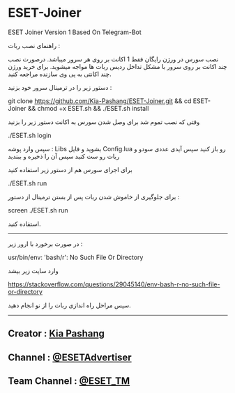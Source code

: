 # ESET-Joiner
ESET Joiner Version 1 Based On Telegram-Bot

راهنمای نصب ربات : 

نصب سورس در ورژن رایگان فقط 1 اکانت بر روی هر سرور میباشد.
درصورت نصب چند اکانت بر روی سرور با مشکل تداخل ردیس ربات ها مواجه میشوید.
برای خرید ورژن چند اکانتی به پی وی سازنده مراجعه کنید.

دستور زیر را در ترمینال سرور خود بزنید :

git clone https://github.com/Kia-Pashang/ESET-Joiner.git && cd ESET-Joiner && chmod +x ESET.sh && ./ESET.sh install

وقتی که نصب تموم شد برای وصل شدن سورس به اکانت دستور زیر را بزنید

./ESET.sh login

سپس وارد پوشه :
Libs
بشوید و فایل 
Config.lua
رو باز کنید
سپس آیدی عددی سودو و ربات رو ست کنید سپس آن را ذخیره و ببندید

برای اجرای سورس هم از دستور زیر استفاده کنید 

./ESET.sh run

برای جلوگیری از خاموش شدن ربات پس از بستن ترمینال از دستور :

screen ./ESET.sh run

استفاده کنید.

------------------------------------------------

در صورت برخورد با ارور زیر : 

usr/bin/env: 'bash/r': No Such File Or Directory

وارد سایت زیر بیشد

https://stackoverflow.com/questions/29045140/env-bash-r-no-such-file-or-directory

سپس مراحل راه اندازی ربات را از نو انجام دهید.

------------------------------------------------

## Creator : [Kia Pashang](Https://T.Me/To_My_Amigos)
## Channel : [@ESETAdvertiser](Https://T.Me/ESETAdvertiser)
## Team Channel : [@ESET_TM](Https://T.Me/ESET_TM)
